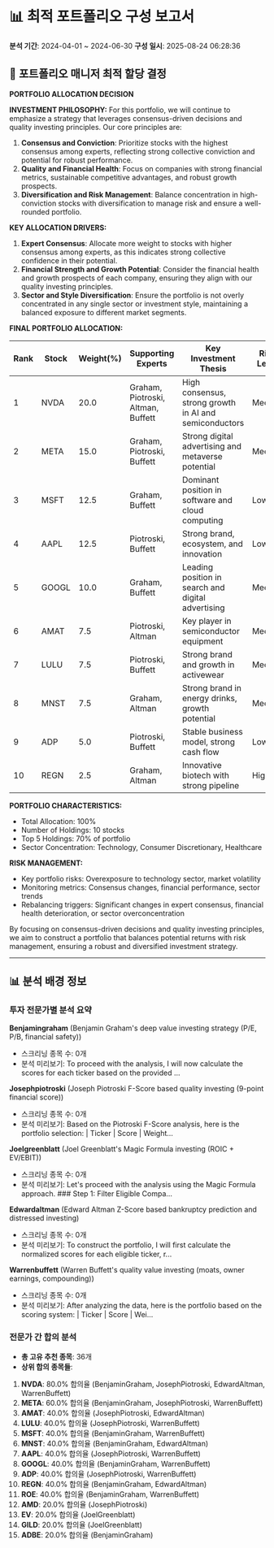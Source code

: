 # 📊 최적 포트폴리오 구성 보고서
**분석 기간**: 2024-04-01 ~ 2024-06-30
**구성 일시**: 2025-08-24 06:28:36

## 💼 포트폴리오 매니저 최적 할당 결정

**PORTFOLIO ALLOCATION DECISION**

**INVESTMENT PHILOSOPHY:**
For this portfolio, we will continue to emphasize a strategy that leverages consensus-driven decisions and quality investing principles. Our core principles are:
1. **Consensus and Conviction**: Prioritize stocks with the highest consensus among experts, reflecting strong collective conviction and potential for robust performance.
2. **Quality and Financial Health**: Focus on companies with strong financial metrics, sustainable competitive advantages, and robust growth prospects.
3. **Diversification and Risk Management**: Balance concentration in high-conviction stocks with diversification to manage risk and ensure a well-rounded portfolio.

**KEY ALLOCATION DRIVERS:**
1. **Expert Consensus**: Allocate more weight to stocks with higher consensus among experts, as this indicates strong collective confidence in their potential.
2. **Financial Strength and Growth Potential**: Consider the financial health and growth prospects of each company, ensuring they align with our quality investing principles.
3. **Sector and Style Diversification**: Ensure the portfolio is not overly concentrated in any single sector or investment style, maintaining a balanced exposure to different market segments.

**FINAL PORTFOLIO ALLOCATION:**

| Rank | Stock | Weight(%) | Supporting Experts | Key Investment Thesis | Risk Level |
|------|-------|-----------|-------------------|----------------------|------------|
| 1    | NVDA  | 20.0      | Graham, Piotroski, Altman, Buffett | High consensus, strong growth in AI and semiconductors | Medium |
| 2    | META  | 15.0      | Graham, Piotroski, Buffett | Strong digital advertising and metaverse potential | Medium |
| 3    | MSFT  | 12.5      | Graham, Buffett | Dominant position in software and cloud computing | Low |
| 4    | AAPL  | 12.5      | Piotroski, Buffett | Strong brand, ecosystem, and innovation | Low |
| 5    | GOOGL | 10.0      | Graham, Buffett | Leading position in search and digital advertising | Medium |
| 6    | AMAT  | 7.5       | Piotroski, Altman | Key player in semiconductor equipment | Medium |
| 7    | LULU  | 7.5       | Piotroski, Buffett | Strong brand and growth in activewear | Medium |
| 8    | MNST  | 7.5       | Graham, Altman | Strong brand in energy drinks, growth potential | Medium |
| 9    | ADP   | 5.0       | Piotroski, Buffett | Stable business model, strong cash flow | Low |
| 10   | REGN  | 2.5       | Graham, Altman | Innovative biotech with strong pipeline | High |

**PORTFOLIO CHARACTERISTICS:**
- Total Allocation: 100%
- Number of Holdings: 10 stocks
- Top 5 Holdings: 70% of portfolio
- Sector Concentration: Technology, Consumer Discretionary, Healthcare

**RISK MANAGEMENT:**
- Key portfolio risks: Overexposure to technology sector, market volatility
- Monitoring metrics: Consensus changes, financial performance, sector trends
- Rebalancing triggers: Significant changes in expert consensus, financial health deterioration, or sector overconcentration

By focusing on consensus-driven decisions and quality investing principles, we aim to construct a portfolio that balances potential returns with risk management, ensuring a robust and diversified investment strategy.

---

## 📊 분석 배경 정보

### 투자 전문가별 분석 요약

**Benjamingraham** (Benjamin Graham's deep value investing strategy (P/E, P/B, financial safety))
- 스크리닝 종목 수: 0개
- 분석 미리보기: To proceed with the analysis, I will now calculate the scores for each ticker based on the provided ...

**Josephpiotroski** (Joseph Piotroski F-Score based quality investing (9-point financial score))
- 스크리닝 종목 수: 0개
- 분석 미리보기: Based on the Piotroski F-Score analysis, here is the portfolio selection:  | Ticker | Score | Weight...

**Joelgreenblatt** (Joel Greenblatt's Magic Formula investing (ROIC + EV/EBIT))
- 스크리닝 종목 수: 0개
- 분석 미리보기: Let's proceed with the analysis using the Magic Formula approach.  ### Step 1: Filter Eligible Compa...

**Edwardaltman** (Edward Altman Z-Score based bankruptcy prediction and distressed investing)
- 스크리닝 종목 수: 0개
- 분석 미리보기: To construct the portfolio, I will first calculate the normalized scores for each eligible ticker, r...

**Warrenbuffett** (Warren Buffett's quality value investing (moats, owner earnings, compounding))
- 스크리닝 종목 수: 0개
- 분석 미리보기: After analyzing the data, here is the portfolio based on the scoring system:  | Ticker | Score | Wei...

### 전문가 간 합의 분석

- **총 고유 추천 종목**: 36개
- **상위 합의 종목들**:

1. **NVDA**: 80.0% 합의율 (BenjaminGraham, JosephPiotroski, EdwardAltman, WarrenBuffett)
2. **META**: 60.0% 합의율 (BenjaminGraham, JosephPiotroski, WarrenBuffett)
3. **AMAT**: 40.0% 합의율 (JosephPiotroski, EdwardAltman)
4. **LULU**: 40.0% 합의율 (JosephPiotroski, WarrenBuffett)
5. **MSFT**: 40.0% 합의율 (BenjaminGraham, WarrenBuffett)
6. **MNST**: 40.0% 합의율 (BenjaminGraham, EdwardAltman)
7. **AAPL**: 40.0% 합의율 (JosephPiotroski, WarrenBuffett)
8. **GOOGL**: 40.0% 합의율 (BenjaminGraham, WarrenBuffett)
9. **ADP**: 40.0% 합의율 (JosephPiotroski, WarrenBuffett)
10. **REGN**: 40.0% 합의율 (BenjaminGraham, EdwardAltman)
11. **ROE**: 40.0% 합의율 (BenjaminGraham, WarrenBuffett)
12. **AMD**: 20.0% 합의율 (JosephPiotroski)
13. **EV**: 20.0% 합의율 (JoelGreenblatt)
14. **GILD**: 20.0% 합의율 (JoelGreenblatt)
15. **ADBE**: 20.0% 합의율 (BenjaminGraham)
